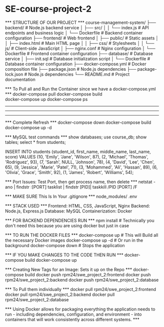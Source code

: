 # SE-course-project-2

*** STRUCTURE OF OUR PROJECT ***
course-management-system/
├── backend/                # Node.js backend service
│   ├── src/
│   │   └── index.js        # API endpoints and business logic
│   └── Dockerfile          # Backend container configuration
├── frontend/               # Web frontend
│   ├── public/             # Static assets
│   │   ├── index.html      # Main HTML page
│   │   ├── css/            # Stylesheets
│   │   └── js/             # Client-side JavaScript
│   ├── nginx.conf          # Nginx configuration
│   └── Dockerfile          # Frontend container configuration
├── database/               # Database service
│   ├── init.sql            # Database initialization script
│   └── Dockerfile          # Database container configuration
├── docker-compose.yml      # Docker composition file
├── package.json            # Node.js dependencies
├── package-lock.json       # Node.js dependencies
└── README.md               # Project documentation

*** To Pull all and Run the Container since we have a docker-compose.yml ***
docker-compose pull    <!-- pulls latest images -->
docker-compose build     <!-- build images -->   
docker-compose up       <!-- start services -->
docker-compose ps    <!-- check status of the running services  -->

*****************************
* * * * * * * * * * * * * * *
*****************************

*** Complete Refresh ***
docker-compose down
docker-compose build
docker-compose up -d


*** MySQL test commands ***
show databases;
use course_db; 
show tables; 
select * from students; 

INSERT INTO students (student_id, first_name, middle_name, last_name, score) VALUES 
(10, 'Emily', 'Jane', 'Wilson', 87),
(2, 'Michael', 'Thomas', 'Rodriguez', 93),
(7, 'Sarah', NULL, 'Johnson', 78),
(4, 'David', 'Lee', 'Chen', 65),
(9, 'Jessica', 'Marie', 'Patel', 71),
(3, 'Mohammed', 'Ali', 'Hassan', 89),
(6, 'Olivia', 'Grace', 'Smith', 92),
(1, 'James', 'Robert', 'Williams', 54);

*** Port Issues: Test Port, then get process name, then delete ***
netstat -ano | findstr :[PORT]
tasklist | findstr [PID]|
taskkill /PID [PORT] /F



*** MAKE SURE This Is In Your .gitignore ***
node_modules/
.env

*** STACK USED ***
Frontend: HTML, CSS, JavaScript, Nginx
Backend: Node.js, Express.js
Database: MySQL
Containerization: Docker

*** FOR BACKEND DEPENDENCIES RUN ***
npm install   # Technically you don't need this because you are using docker but just in case

*** TO RUN THE DOCKER FILES ***
docker-compose up   # This will Build all the necessary Docker images
docker-compose up -d   # Or run in the background
docker-compose down      # Stops the application

*** IF YOU MAKE CHANGES TO THE CODE THEN RUN ***
docker-compose build
docker-compose up


*** Creating New Tags for an Image: Sets it up on the Repo ***
docker-compose build
docker push rpm24/swe_project_2:frontend
docker push rpm24/swe_project_2:backend
docker push rpm24/swe_project_2:database

*** To Pull them individually ***
docker pull rpm24/swe_project_2:frontend
docker pull rpm24/swe_project_2:backend
docker pull rpm24/swe_project_2:database



*** Using Docker allows for packaging everything the application needs to run - including dependencies, configuration, and environment - into containers that will work consistently across different systems. *** 
